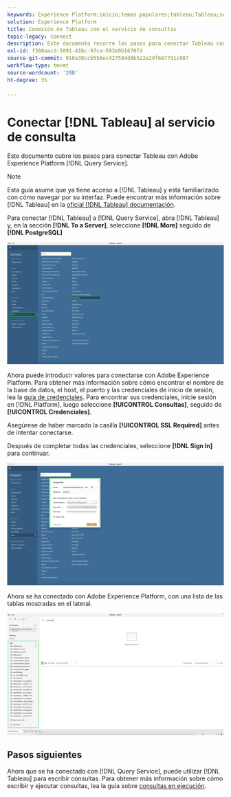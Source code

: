 ```yaml
---
keywords: Experience Platform;inicio;temas populares;tableau;Tableau;servicio de consulta;servicio de consulta;conectar con servicio de consulta;
solution: Experience Platform
title: Conexión de Tableau con el servicio de consultas
topic-legacy: connect
description: Este documento recorre los pasos para conectar Tableau con el servicio de consulta de Adobe Experience Platform.
exl-id: f380aacd-5091-41bc-97ca-593e0b1670fd
source-git-commit: 910a38ccb556ec427584d9b522e29f6877d1c987
workflow-type: tm+mt
source-wordcount: '208'
ht-degree: 3%

---
```


# Conectar [!DNL Tableau] al servicio de consulta

Este documento cubre los pasos para conectar Tableau con Adobe Experience Platform [!DNL Query Service].

>[!NOTE]
>
> Esta guía asume que ya tiene acceso a [!DNL Tableau] y está familiarizado con cómo navegar por su interfaz. Puede encontrar más información sobre [!DNL Tableau] en la [oficial [!DNL Tableau] documentación](https://help.tableau.com/current/pro/desktop/en-us/default.htm).

Para conectar [!DNL Tableau] a [!DNL Query Service], abra [!DNL Tableau] y, en la sección **[!DNL To a Server]**, seleccione **[!DNL More]** seguido de **[!DNL PostgreSQL]**

![](../images/clients/tableau/open-connection.png)

Ahora puede introducir valores para conectarse con Adobe Experience Platform. Para obtener más información sobre cómo encontrar el nombre de la base de datos, el host, el puerto y las credenciales de inicio de sesión, lea la [guía de credenciales](../ui/credentials.md). Para encontrar sus credenciales, inicie sesión en [!DNL Platform], luego seleccione **[!UICONTROL Consultas]**, seguido de **[!UICONTROL Credenciales]**.

Asegúrese de haber marcado la casilla **[!UICONTROL SSL Required]** antes de intentar conectarse.

Después de completar todas las credenciales, seleccione **[!DNL Sign In]** para continuar.

![](../images/clients/tableau/sign-in.png)

Ahora se ha conectado con Adobe Experience Platform, con una lista de las tablas mostradas en el lateral.

![](../images/clients/tableau/connected.png)

## Pasos siguientes

Ahora que se ha conectado con [!DNL Query Service], puede utilizar [!DNL Tableau] para escribir consultas. Para obtener más información sobre cómo escribir y ejecutar consultas, lea la guía sobre [consultas en ejecución](../best-practices/writing-queries.md).
